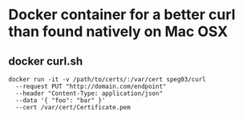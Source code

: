 # Docker container for a better curl than found natively on Mac OSX

## docker curl.sh

```shell
docker run -it -v /path/to/certs/:/var/cert speg03/curl 
  --request PUT "http://domain.com/endpoint" 
  --header "Content-Type: application/json" 
  --data '{ "foo": "bar" }' 
  --cert /var/cert/Certificate.pem
```

